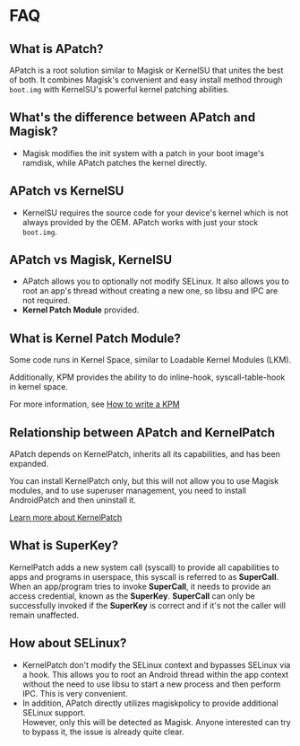 # FAQ


## What is APatch?
APatch is a root solution similar to Magisk or KernelSU that unites the best of
both. It combines Magisk's convenient and easy install method through `boot.img`
with KernelSU's powerful kernel patching abilities.


## What's the difference between APatch and Magisk?
- Magisk modifies the init system with a patch in your boot image's ramdisk,
  while APatch patches the kernel directly.

## APatch vs KernelSU
- KernelSU requires the source code for your device's kernel which is not always
  provided by the OEM. APatch works with just your stock `boot.img`.

## APatch vs Magisk, KernelSU
- APatch allows you to optionally not modify SELinux. It also allows you to root
  an app's thread without creating a new one, so libsu and IPC are not required.
- **Kernel Patch Module** provided.

## What is Kernel Patch Module?
Some code runs in Kernel Space, similar to Loadable Kernel Modules (LKM).

Additionally, KPM provides the ability to do inline-hook, syscall-table-hook in
kernel space.

For more information, see [How to write a
KPM](https://github.com/bmax121/KernelPatch/blob/main/doc/module.md)


## Relationship between APatch and KernelPatch

APatch depends on KernelPatch, inherits all its capabilities, and has been
expanded.

You can install KernelPatch only, but this will not allow you to use Magisk
modules, and to use superuser management, you need to install AndroidPatch and
then uninstall it.

[Learn more about KernelPatch](https://github.com/bmax121/KernelPatch)


## What is SuperKey?
KernelPatch adds a new system call (syscall) to provide all capabilities to apps
and programs in userspace, this syscall is referred to as **SuperCall**. When an
app/program tries to invoke **SuperCall**, it needs to provide an access
credential, known as the **SuperKey**. **SuperCall** can only be successfully
invoked if the **SuperKey** is correct and if it's not the caller will remain
unaffected.


## How about SELinux?
- KernelPatch don't modify the SELinux context and bypasses SELinux via a hook.
  This allows you to root an Android thread within the app context without the
  need to use libsu to start a new process and then perform IPC. This is very
  convenient.
- In addition, APatch directly utilizes magiskpolicy to provide additional
  SELinux support.\
  However, only this will be detected as Magisk. Anyone interested can try to
  bypass it, the issue is already quite clear.
